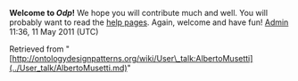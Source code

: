__Welcome to _Odp_!__ We hope you will contribute much and well. 
You will probably want to read the [help pages](http://ontologydesignpatterns.org/wiki/Help:Contents "Help:Contents"). Again, welcome and have fun! [Admin](../User/ValentinaPresutti.md "User:ValentinaPresutti") 11:36, 11 May 2011 (UTC)





Retrieved from "[http://ontologydesignpatterns.org/wiki/User\_talk:AlbertoMusetti](../User_talk/AlbertoMusetti.md)"